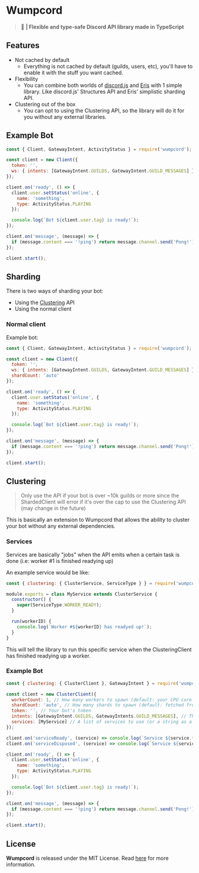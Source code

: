 # Wumpcord
> :rowboat: **| Flexible and type-safe Discord API library made in TypeScript**

## Features
- Not cached by default
  - Everything is not cached by default (guilds, users, etc), you'll have to enable it with the stuff you want cached.
- Flexibility
  - You can combine both worlds of [discord.js](https://discord.js.org) and [Eris](https://abal.moe/Eris) with 1 simple library. Like discord.js' Structures API and Eris' simplistic sharding API.
- Clustering out of the box
  - You can opt to using the Clustering API, so the library will do it for you without any external libraries.

## Example Bot
```js
const { Client, GatewayIntent, ActivityStatus } = require('wumpcord');

const client = new Client({
  token: '',
  ws: { intents: [GatewayIntent.GUILDS, GatewayIntent.GUILD_MESSAGES] }
});

client.on('ready', () => {
  client.user.setStatus('online', {
    name: 'something',
    type: ActivityStatus.PLAYING
  });

  console.log(`Bot ${client.user.tag} is ready!`);
});

client.on('message', (message) => {
  if (message.content === '!ping') return message.channel.send('Pong!');
});

client.start();
```

## Sharding
There is two ways of sharding your bot:

- Using the [Clustering](#clustering) API
- Using the normal client

### Normal client
Example bot:

```js
const { Client, GatewayIntent, ActivityStatus } = require('wumpcord');

const client = new Client({
  token: '',
  ws: { intents: [GatewayIntent.GUILDS, GatewayIntent.GUILD_MESSAGES] },
  shardCount: 'auto'
});

client.on('ready', () => {
  client.user.setStatus('online', {
    name: 'something',
    type: ActivityStatus.PLAYING
  });

  console.log(`Bot ${client.user.tag} is ready!`);
});

client.on('message', (message) => {
  if (message.content === '!ping') return message.channel.send('Pong!');
});

client.start();
```

## Clustering
> Only use the API if your bot is over ~10k guilds or more since the ShardedClient will error if it's over the cap to use the Clustering API (may change in the future)

This is basically an extension to Wumpcord that allows the ability to cluster your bot without any external dependencies.

### Services
Services are basically "jobs" when the API emits when a certain task is done (i.e: worker #1 is finished readying up)

An example service would be like:

```js
const { clustering: { ClusterService, ServiceType } } = require('wumpcord');

module.exports = class MyService extends ClusterService {
  constructor() {
    super(ServiceType.WORKER_READY);
  }

  run(workerID) {
    console.log(`Worker #${workerID} has readyed up!`);
  }
}
```

This will tell the library to run this specific service when the ClusteringClient has finished readying up a worker.

### Example Bot

```js
const { clustering: { ClusterClient }, GatewayIntent } = require('wumpcord');

const client = new ClusterClient({
  workerCount: 1, // How many workers to spawn (default: your CPU core count)
  shardCount: 'auto', // How many shards to spawn (default: fetched from Discord)
  token: '', // Your bot's token
  intents: [GatewayIntent.GUILDS, GatewayIntents.GUILD_MESSAGES], // The intents to use
  services: [MyService] // A list of services to use (or a string as a relative path)
});

client.on('serviceReady', (service) => console.log(`Service ${service.type} has been initialised!`));
client.on('serviceDisposed', (service) => console.log(`Service ${service.type} has been disposed.`));

client.on('ready', () => {
  client.user.setStatus('online', {
    name: 'something',
    type: ActivityStatus.PLAYING
  });

  console.log(`Bot ${client.user.tag} is ready!`);
});

client.on('message', (message) => {
  if (message.content === '!ping') return message.channel.send('Pong!');
});

client.start();
```

## License
**Wumpcord** is released under the MIT License. Read [here](/LICENSE) for more information.